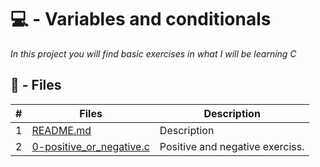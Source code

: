 # 💻 - Variables and conditionals

_In this project you will find basic exercises in what I will be learning C_

## :memo: - Files

#|Files|Description
---|---|---
1|[README.md](./README.md)| Description
2|[0-positive_or_negative.c](./0-positive_or_negative.c)| Positive and negative exerciss.



